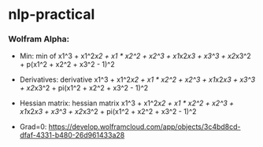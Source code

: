 # nlp-practical

### Wolfram Alpha:

* Min: min of x1^3 + x1^2*x2 + x1 * x2^2 + x2^3 + x1*x2*x3 + x3^3 + x2*x3^2 + p(x1^2 + x2^2 + x3^2 - 1)^2

* Derivatives: derivative x1^3 + x1^2*x2 + x1 * x2^2 + x2^3 + x1*x2*x3 + x3^3 + x2*x3^2 + pi(x1^2 + x2^2 + x3^2 - 1)^2

* Hessian matrix: hessian matrix x1^3 + x1^2*x2 + x1 * x2^2 + x2^3 + x1*x2*x3 + x3^3 + x2*x3^2 + pi(x1^2 + x2^2 + x3^2 - 1)^2

* Grad=0: https://develop.wolframcloud.com/app/objects/3c4bd8cd-dfaf-4331-b480-26d961433a28
